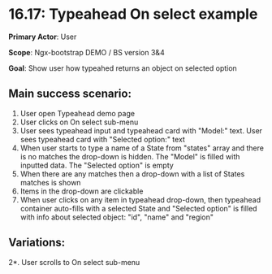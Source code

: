 16.17: Typeahead On select example
==================================
**Primary Actor**: User

**Scope**: Ngx-bootstrap DEMO / BS version 3&4

**Goal**: Show user how typeahed returns an object on selected option

Main success scenario:
----------------------
1. User open Typeahead demo page
2. User clicks on On select sub-menu
3. User sees typeahead input and typeahead card with "Model:" text. User sees typeahead card with "Selected option:" text
4. When user starts to type a name of a State from "states" array and there is no matches the drop-down is hidden. The "Model" is filled with inputted data. The "Selected option" is empty
5. When there are any matches then a drop-down with a list of States matches is shown
6. Items in the drop-down are clickable
7. When user clicks on any item in typeahead drop-down, then typeahead container auto-fills with a selected State and "Selected option" is filled with info about selected object: "id", "name" and "region"

Variations:
-----------
2*. User scrolls to On select sub-menu
